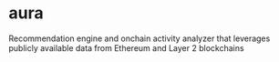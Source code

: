 # aura
Recommendation engine and onchain activity analyzer that leverages publicly available data from Ethereum and Layer 2 blockchains
